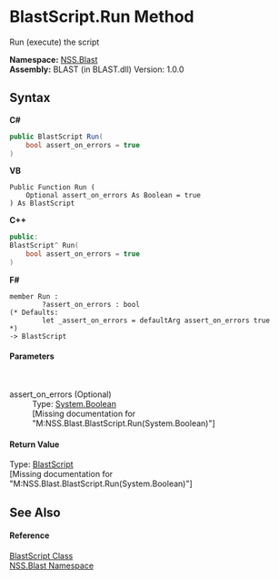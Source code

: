 # BlastScript.Run Method 
 

Run (execute) the script

**Namespace:**&nbsp;<a href="88b55311-4a89-0894-e27a-e157e443c7f7">NSS.Blast</a><br />**Assembly:**&nbsp;BLAST (in BLAST.dll) Version: 1.0.0

## Syntax

**C#**<br />
``` C#
public BlastScript Run(
	bool assert_on_errors = true
)
```

**VB**<br />
``` VB
Public Function Run ( 
	Optional assert_on_errors As Boolean = true
) As BlastScript
```

**C++**<br />
``` C++
public:
BlastScript^ Run(
	bool assert_on_errors = true
)
```

**F#**<br />
``` F#
member Run : 
        ?assert_on_errors : bool 
(* Defaults:
        let _assert_on_errors = defaultArg assert_on_errors true
*)
-> BlastScript 

```


#### Parameters
&nbsp;<dl><dt>assert_on_errors (Optional)</dt><dd>Type: <a href="https://docs.microsoft.com/dotnet/api/system.boolean" target="_blank" rel="noopener noreferrer">System.Boolean</a><br />\[Missing <param name="assert_on_errors"/> documentation for "M:NSS.Blast.BlastScript.Run(System.Boolean)"\]</dd></dl>

#### Return Value
Type: <a href="701ebde6-515e-1fd5-a11a-526716112a12">BlastScript</a><br />\[Missing <returns> documentation for "M:NSS.Blast.BlastScript.Run(System.Boolean)"\]

## See Also


#### Reference
<a href="701ebde6-515e-1fd5-a11a-526716112a12">BlastScript Class</a><br /><a href="88b55311-4a89-0894-e27a-e157e443c7f7">NSS.Blast Namespace</a><br />